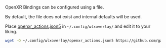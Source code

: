 OpenXR Bindings can be configured using a file.

By default, the file does not exist and internal defaults will be used.

Place [openxr_actions.json5](https://github.com/galister/wlx-overlay-s/blob/main/src/backend/openxr/openxr_actions.json5) in `~/.config/wlxoverlay/` and edit it to your liking.

```bash
wget -O ~/.config/wlxoverlay/openxr_actions.json5 https://github.com/galister/wlx-overlay-s/raw/main/src/backend/openxr/openxr_actions.json5
```